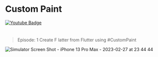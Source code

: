 # Custom Paint


  <a href="https://www.youtube.com/channel/UCiBY18oLz7AyzZIzL3QrxwQ">
    <img src="https://img.shields.io/badge/YouTube-red?style=for-the-badge&logo=youtube&logoColor=white" alt="Youtube Badge"/>
  </a>
  
  >
  #

 <!-- ------------------------------------------------------ -->

> Episode: 1 Create F latter from Flutter using #CustomPaint

![Simulator Screen Shot - iPhone 13 Pro Max - 2023-02-27 at 23 44 44](https://user-images.githubusercontent.com/67018643/221655130-675bea11-519a-4d49-bc7d-793b52cdefa5.png)



# 


